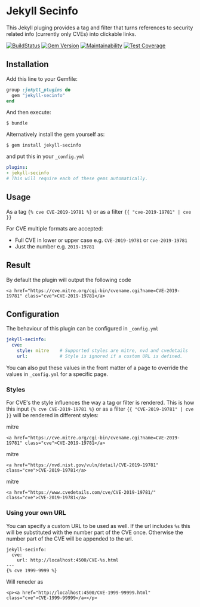 # Jekyll Secinfo

This Jekyll pluging provides a tag and filter that turns references to security related info (currently only CVEs) into clickable links.


[![BuildStatus](https://circleci.com/gh/mrseccubus/jekyll-secinfo/tree/main.svg?style=svg)](https://circleci.com/gh/mrseccubus/jekyll-secinfo/tree/master)
[![Gem Version](https://badge.fury.io/rb/jekyll-secinfo.svg)](https://badge.fury.io/rb/jekyll-secinfo)
[![Maintainability](https://api.codeclimate.com/v1/badges/a99a88d28ad37a79dbf6/maintainability)](https://codeclimate.com/github/codeclimate/codeclimate/maintainability)
[![Test Coverage](https://api.codeclimate.com/v1/badges/a99a88d28ad37a79dbf6/test_coverage)](https://codeclimate.com/github/codeclimate/codeclimate/test_coverage)

## Installation

Add this line to your Gemfile:

```ruby
group :jekyll_plugins do
  gem "jekyll-secinfo"
end
```

And then execute:

    $ bundle

Alternatively install the gem yourself as:

    $ gem install jekyll-secinfo

and put this in your ``_config.yml`` 

```yaml
plugins: 
- jekyll-secinfo
# This will require each of these gems automatically.
```

## Usage

As a tag `{% cve CVE-2019-19781 %}` or as a filter `{{ "cve-2019-19781" | cve }}`

For CVE multiple formats are accepted:
* Full CVE in lower or upper case e.g. `CVE-2019-19781` or `cve-2019-19781`
* Just the number e.g. `2019-19781`

## Result

By default the plugin will output the following code

```markup
<a href="https://cve.mitre.org/cgi-bin/cvename.cgi?name=CVE-2019-19781" class="cve">CVE-2019-19781</a>
```

## Configuration

The behaviour of this plugin can be configured in `_config.yml`

```yml
jekyll-secinfo: 
  cve: 
    style: mitre    # Supported styles are mitre, nvd and cvedetails
    url:            # Style is ignored if a custom URL is defined.
```

You can also put these values in the front matter of a page to override the values in `_config.yml` for a specific page.

### Styles

For CVE's the style influences the way a tag or filter is rendered. This is how this input `{% cve CVE-2019-19781 %}` or as a filter `{{ "CVE-2019-19781" | cve }}` will be rendered in different styles:

mitre
```markup
<a href="https://cve.mitre.org/cgi-bin/cvename.cgi?name=CVE-2019-19781" class="cve">CVE-2019-19781</a>
```

mitre
```markup
<a href="https://nvd.nist.gov/vuln/detail/CVE-2019-19781" class="cve">CVE-2019-19781</a>
```

mitre
```markup
<a href="https://www.cvedetails.com/cve/CVE-2019-19781/" class="cve">CVE-2019-19781</a>
```

### Using your own URL

You can specify a custom URL to be used as well. If the url includes `%s` this will be substituted with the number part of the CVE once. Otherwise the number part of the CVE will be appended to the url.

```markup
jekyll-secinfo: 
  cve: 
    url: http://localhost:4500/CVE-%s.html
---
{% cve 1999-9999 %}
```

Will reneder as
```markup
<p><a href="http://localhost:4500/CVE-1999-99999.html" class="cve">CVE-1999-99999</a></p>
```

